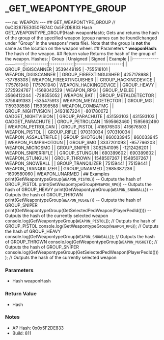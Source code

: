 # _GET_WEAPONTYPE_GROUP

--- ns: WEAPON --- ## GET_WEAPONTYPE_GROUP  // 0xC3287EE3050FB74C 0x5F2DE833 Hash GET_WEAPONTYPE_GROUP(Hash weaponHash);  Gets and returns the hash of the group of the specified weapon (group names can be found/changed under "Group" in the weapons' meta file). Note that the group is **not** the same as the location on the weapon wheel.  ## Parameters * **weaponHash**: The hash of the weapon.  ## Return value  Returns the hash of the group of the weapon. Hashes:  | Group                  | Unsigned   | Signed      | Example                 | |:----------------------:|:----------:|:-----------:|:-----------------------:| | GROUP_DIGISCANNER      | 3539449195 | -755518101  | WEAPON_DIGISCANNER      | | GROUP_FIREEXTINGUISHER | 4257178988 | -37788308   | WEAPON_FIREEXTINGUISHER | | GROUP_HACKINGDEVICE    | 1175761940 | 1175761940  | WEAPON_HACKINGDEVICE    | | GROUP_HEAVY            | 2725924767 | -1569042529 | WEAPON_RPG              | | GROUP_MELEE            | 3566412244 | -728555052  | WEAPON_BAT              | | GROUP_METALDETECTOR    | 3759491383 | -535475913  | WEAPON_METALDETECTOR    | | GROUP_MG               | 1159398588 | 1159398588  | WEAPON_COMBATMG         | | GROUP_NIGHTVISION      | 3493187224 | -801780072  | GADGET_NIGHTVISION      | | GROUP_PARACHUTE        | 431593103  | 431593103   | GADGET_PARACHUTE        | | GROUP_PETROLCAN        | 1595662460 | 1595662460  | WEAPON_PETROLCAN        | | GROUP_PISTOL           | 416676503  | 416676503   | WEAPON_PISTOL           | | GROUP_RIFLE            | 970310034  | 970310034   | WEAPON_ASSAULTRIFLE     | | GROUP_SHOTGUN          | 860033945  | 860033945   | WEAPON_PUMPSHOTGUN      | | GROUP_SMG              | 3337201093 | -957766203  | WEAPON_MICROSMG         | | GROUP_SNIPER           | 3082541095 | -1212426201 | WEAPON_SNIPERRIFLE      | | GROUP_STUNGUN          | 690389602  | 690389602   | WEAPON_STUNGUN          | | GROUP_THROWN           | 1548507267 | 1548507267  | WEAPON_SNOWBALL         | | GROUP_TRANQILIZER      | 75159441   | 75159441    | WEAPON_TRANQUILIZER     | | GROUP_UNARMED          | 2685387236 | -1609580060 | WEAPON_UNARMED          |  ## Examples print(GetWeapontypeGroup(`WEAPON_PISTOL`)) -- Outputs the hash of GROUP_PISTOL print(GetWeapontypeGroup(`WEAPON_RPG`)) -- Outputs the hash of GROUP_HEAVY print(GetWeapontypeGroup(`WEAPON_SNOWBALL`)) -- Outputs the hash of GROUP_THROWN print(GetWeapontypeGroup(`WEAPON_MUSKET`)) -- Outputs the hash of GROUP_SNIPER print(GetWeapontypeGroup(GetSelectedPedWeapon(PlayerPedId()))) -- Outputs the hash of the currently selected weapon  console.log(GetWeapontypeGroup(`WEAPON_PISTOL`)); // Outputs the hash of GROUP_PISTOL console.log(GetWeapontypeGroup(`WEAPON_RPG`)); // Outputs the hash of GROUP_HEAVY console.log(GetWeapontypeGroup(`WEAPON_SNOWBALL`)); // Outputs the hash of GROUP_THROWN console.log(GetWeapontypeGroup(`WEAPON_MUSKET`)); // Outputs the hash of GROUP_SNIPER console.log(GetWeapontypeGroup(GetSelectedPedWeapon(PlayerPedId()))); // Outputs the hash of the currently selected weapon

### Parameters
* Hash weaponHash

### Return Value
* Hash

### Notes
* AP Hash: 0x0x5F2DE833
* Build: 811


